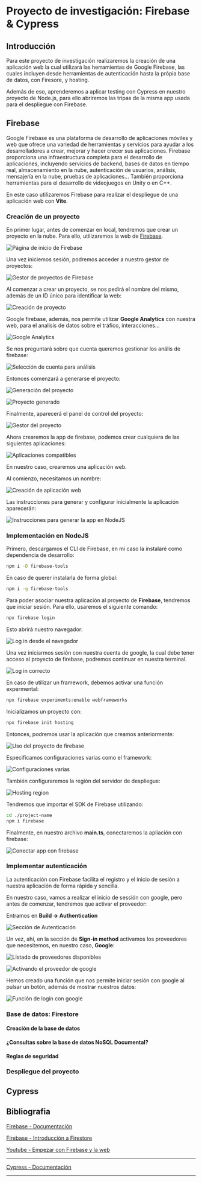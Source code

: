 <!-- @auhor @AdriAir -->

# Proyecto de investigación: Firebase & Cypress

## Introducción

Para este proyecto de investigación realizaremos la creación de una aplicación web la cual utilizará las herramientas de Google Firebase, las cuales incluyen desde herramientas de autenticación hasta la própia base de datos, con Firesore, y hosting.

Además de eso, aprenderemos a aplicar testing con Cypress en nuestro proyecto de Node.js, para ello abriremos las tripas de la misma app usada para el despliegue con Firebase.

## Firebase

Google Firebase es una plataforma de desarrollo de aplicaciones móviles y web que ofrece una variedad de herramientas y servicios para ayudar a los desarrolladores a crear, mejorar y hacer crecer sus aplicaciones. Firebase proporciona una infraestructura completa para el desarrollo de aplicaciones, incluyendo servicios de backend, bases de datos en tiempo real, almacenamiento en la nube, autenticación de usuarios, análisis, mensajería en la nube, pruebas de aplicaciones... También proporciona herramientas para el desarrollo de videojuegos en Unity o en C++.

En este caso utilizaremos Firebase para realizar el despliegue de una aplicación web con **Vite**.

### Creación de un proyecto

En primer lugar, antes de comenzar en local, tendremos que crear un proyecto en la nube. Para ello, utilizaremos la web de [Firebase](https://firebase.google.com/).

![Página de inicio de Firebase](image.png)

Una vez iniciemos sesión, podremos acceder a nuestro gestor de proyectos:

![Gestor de proyectos de Firebase](image-1.png)

Al comenzar a crear un proyecto, se nos pedirá el nombre del mismo, además de un ID único para identificar la web:

![Creación de proyecto](image-2.png)

Google firebase, además, nos permite utilizar **Google Analytics** con nuestra web, para el analisis de datos sobre el tráfico, interacciones...

![Google Analytics](image-3.png)

Se nos preguntará sobre que cuenta queremos gestionar los anális de firebase:

![Selección de cuenta para análisis](image-4.png)

Entonces comenzará a generarse el proyecto:

![Generación del proyecto](image-5.png)

![Proyecto generado](image-6.png)

Finalmente, aparecerá el panel de control del proyecto:

![Gestor del proyecto](image-7.png)

Ahora crearemos la app de firebase, podemos crear cualquiera de las siguientes aplicaciones:

![Aplicaciones compatibles](image-8.png)

En nuestro caso, crearemos una aplicación web.

Al comienzo, necesitamos un nombre:

![Creación de aplicación web](image-9.png)

Las instrucciones para generar y configurar inicialmente la aplicación aparecerán:

![Instrucciones para generar la app en NodeJS](image-10.png)

### Implementación en NodeJS

Primero, descargamos el CLI de Firebase, en mi caso la instalaré como dependencia de desarrollo:

```bash
npm i -D firebase-tools
```

En caso de querer instalarla de forma global:

```bash
npm i -g firebase-tools
```

Para poder asociar nuestra aplicación al proyecto de **Firebase**, tendremos que iniciar sesión. Para ello, usaremos el siguiente comando:

```bash
npx firebase login
```

Esto abrirá nuestro navegador:

![Log in desde el navegador](image-11.png)

Una vez iniciarmos sesión con nuestra cuenta de google, la cual debe tener acceso al proyecto de firebase, podremos continuar en nuestra terminal.

![Log in correcto](image-12.png)

En caso de utilizar un framework, debemos activar una función expermental:

```bash
npx firebase experiments:enable webframeworks
```

Inicializamos un proyecto con:

```bash
npx firebase init hosting
```

Entonces, podremos usar la aplicación que creamos anteriormente:

![Uso del proyecto de firebase](image-13.png)

Especificamos configuraciones varias como el framework:

![Configuraciones varias](image-14.png)

También configuraremos la región del servidor de despliegue:

![Hosting region](image-15.png)

Tendremos que importar el SDK de Firebase utilizando:

```bash
cd ./project-name
npm i firebase
```

Finalmente, en nuestro archivo **main.ts**, conectaremos la apliación con firebase:

![Conectar app con firebase](image-16.png)

### Implementar autenticación

La autenticación con Firebase facilita el registro y el inicio de sesión a nuestra aplicación de forma rápida y sencilla.

En nuestro caso, vamos a realizar el inicio de sessión con google, pero antes de comenzar, tendremos que activar el proveedor:

Entramos en **Build -> Authentication**

![Sección de Autenticación](image-17.png)

Un vez, ahí, en la sección de **Sign-in method** activamos los proveedores que necesitemos, en nuestro caso, **Google**:

![LIstado de proveedores disponibles](image-18.png)

![Activando el proveedor de google](image-19.png)

Hemos creado una función que nos permite iniciar sesión con google al pulsar un botón, además de mostrar nuestros datos:

![Función de login con google](image-20.png)

### Base de datos: Firestore

#### Creación de la base de datos

#### ¿Consultas sobre la base de datos NoSQL Documental?

#### Reglas de seguridad

### Despliegue del proyecto

## Cypress

## Bibliografia

[Firebase - Documentación](https://firebase.google.com/docs)

[Firebase - Introducción a Firestore](https://firebase.google.com/docs/firestore/quickstart)

[Youtube - Empezar con Firebase y la web](https://www.youtube.com/watch?v=vjfzXNGG66k)

---

[Cypress - Documentación](https://docs.cypress.io/guides/overview/why-cypress)

---
